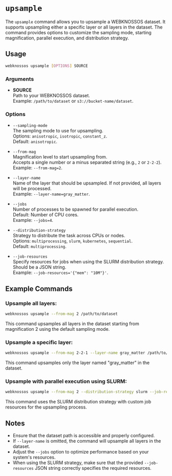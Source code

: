 # `upsample`

The `upsample` command allows you to upsample a WEBKNOSSOS dataset. It supports upsampling either a specific layer or all layers in the dataset. The command provides options to customize the sampling mode, starting magnification, parallel execution, and distribution strategy.

## Usage

```bash
webknossos upsample [OPTIONS] SOURCE
```

### Arguments

- **SOURCE**  
    Path to your WEBKNOSSOS dataset.  
    Example: `/path/to/dataset` or `s3://bucket-name/dataset`.

### Options

- `--sampling-mode`  
    The sampling mode to use for upsampling.  
    Options: `anisotropic`, `isotropic`, `constant_z`.  
    Default: `anisotropic`. 

- `--from-mag`  
    Magnification level to start upsampling from.  
    Accepts a single number or a minus separated string (e.g., `2` or `2-2-2`).  
    Example: `--from-mag=2`.

- `--layer-name`  
    Name of the layer that should be upsampled. If not provided, all layers will be processed.  
    Example: `--layer-name=gray_matter`.

- `--jobs`  
    Number of processes to be spawned for parallel execution.  
    Default: Number of CPU cores.  
    Example: `--jobs=4`.

- `--distribution-strategy`  
    Strategy to distribute the task across CPUs or nodes.  
    Options: `multiprocessing`, `slurm`, `kubernetes`, `sequential`.  
    Default: `multiprocessing`. 

- `--job-resources`  
    Specify resources for jobs when using the SLURM distribution strategy.  
    Should be a JSON string.  
    Example: `--job-resources='{"mem": "10M"}'`.

## Example Commands

### Upsample all layers:
```bash
webknossos upsample --from-mag 2 /path/to/dataset
```
This command upsamples all layers in the dataset starting from magnification 2 using the default sampling mode.

### Upsample a specific layer:
```bash
webknossos upsample --from-mag 2-2-1 --layer-name gray_matter /path/to/dataset
```
This command upsamples only the layer named "gray_matter" in the dataset.

### Upsample with parallel execution using SLURM:
```bash
webknossos upsample --from-mag 2 --distribution-strategy slurm --job-resources='{"mem": "10M"}' /path/to/dataset
```
This command uses the SLURM distribution strategy with custom job resources for the upsampling process.

## Notes

- Ensure that the dataset path is accessible and properly configured.
- If `--layer-name` is omitted, the command will upsample all layers in the dataset.
- Adjust the `--jobs` option to optimize performance based on your system's resources.
- When using the SLURM strategy, make sure that the provided `--job-resources` JSON string correctly specifies the required resources.
